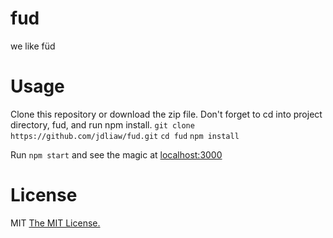# fud
we like füd

# Usage
Clone this repository or download the zip file. Don't forget to cd into project directory, fud, and run npm install.
`git clone https://github.com/jdliaw/fud.git`
`cd fud`
`npm install`

Run `npm start` and see the magic at [localhost:3000](http://127.0.0.1:3000)

# License
MIT [The MIT License.](https://opensource.org/licenses/MIT)
